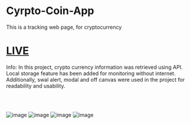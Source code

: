 # Cyrpto-Coin-App
This is a tracking web page,  for cryptocurrency 

<p align="center"><h1><a href="https://baharkose.github.io/Cyrpto-Coin-App/"> LIVE </a> </h1></p>

<p> Info: In this project, crypto currency information was retrieved using API.
Local storage feature has been added for monitoring without internet.
Additionally, swal alert, modal and off canvas were used in the project for readability and usability.</p>
<br><br>

![image](https://github.com/baharkose/Cyrpto-Coin-App/assets/110201916/3dee0990-14fa-4e3d-9007-a0bd62c77ed8)
![image](https://github.com/baharkose/Cyrpto-Coin-App/assets/110201916/06f44ba2-0353-48d6-8168-e94a7e70787b)
![image](https://github.com/baharkose/Cyrpto-Coin-App/assets/110201916/2d12bc61-cb0c-442d-8d68-d8d37e3a9a22)
![image](https://github.com/baharkose/Cyrpto-Coin-App/assets/110201916/74276f17-e596-4f18-afab-55dac71a8c85)





